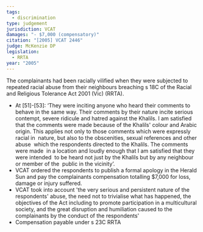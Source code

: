 ```yaml
---
tags:
  - discrimination
type: judgement
jurisdiction: VCAT
damages: "- $7,000 (compensatory)"
citation: "[2005] VCAT 2446"
judge: McKenzie DP
legislation:
  - RRTA
year: "2005"
---
```

The complainants had been racially vilified when they were subjected to repeated racial abuse from their neighbours breaching s 18C of the Racial  and Religious Tolerance Act 2001 (Vic) (RRTA).

- At [51]-[53]: ‘They were inciting anyone who heard their comments to behave in the same way. Their comments by their nature incite serious contempt, severe ridicule and hatred against the Khalils. I am satisfied that the comments were made because of the Khalils' colour and Arabic origin. This applies not only to those comments which were expressly racial in  nature, but also to the obscenities, sexual references and other abuse  which the respondents directed to the Khalils. The comments were made  in a location and loudly enough that I am satisfied that they were intended  to be heard not just by the Khalils but by any neighbour or member of the  public in the vicinity’.
- VCAT ordered the respondents to publish a formal apology in the Herald Sun and pay the complainants compensation totalling $7,000 for loss,  damage or injury suffered.
- VCAT took into account 'the very serious and persistent nature of the respondents' abuse, the need not to trivialise what has happened, the objectives of the Act including to promote participation in a multicultural society, and the great disruption and humiliation caused to the complainants by the conduct of the respondents'
- Compensation payable under s 23C RRTA
